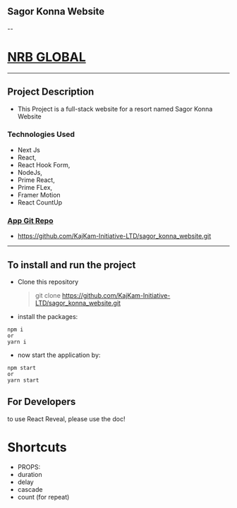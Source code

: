 ## Sagor Konna Website

--

# [NRB GLOBAL](https://kajkaminitiative.com/)

---

## Project Description

- This Project is a full-stack website for a resort named Sagor Konna Website

### Technologies Used

- Next Js
- React,
- React Hook Form,
- NodeJs,
- Prime React,
- Prime FLex,
- Framer Motion
- React CountUp

### [ App Git Repo](https://github.com/KajKam-Initiative-LTD/sagor_konna_website.git)

- https://github.com/KajKam-Initiative-LTD/sagor_konna_website.git

---

## To install and run the project

- Clone this repository
  > git clone https://github.com/KajKam-Initiative-LTD/sagor_konna_website.git
- install the packages:

```
npm i
or
yarn i
```

- now start the application by:

```
npm start
or
yarn start
```

## For Developers

to use React Reveal, please use the doc!

# Shortcuts

- PROPS:
- duration
- delay
- cascade
- count (for repeat)
